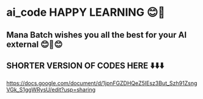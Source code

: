 # ai_code HAPPY LEARNING 😊🤝
## Mana Batch wishes you all the best for your AI external 😊🤝😊
## SHORTER VERSION OF CODES HERE ⬇️⬇️⬇️
  https://docs.google.com/document/d/1jpnFGZDHQeZ5IEsz3But_Szh91ZsngVGk_S1ggWRysU/edit?usp=sharing
